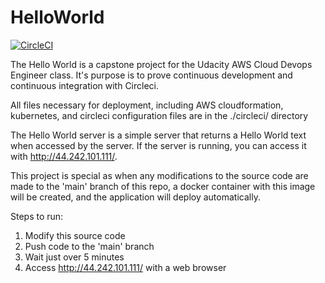 # HelloWorld

[![CircleCI](https://circleci.com/gh/zutils/HelloWorld.svg?style=svg)](https://circleci.com/gh/zutils/HelloWorld)

The Hello World is a capstone project for the Udacity AWS Cloud Devops Engineer class. It's purpose is to prove continuous development and continuous integration with Circleci.

All files necessary for deployment, including AWS cloudformation, kubernetes, and circleci configuration files are in the ./circleci/ directory

The Hello World server is a simple server that returns a Hello World text when accessed by the server. If the server is running, you can access it with http://44.242.101.111/.  

This project is special as when any modifications to the source code are made to the 'main' branch of this repo, a docker container with this image will be created, and the application will deploy automatically.


Steps to run:
1) Modify this source code
2) Push code to the 'main' branch
3) Wait just over 5 minutes
4) Access http://44.242.101.111/ with a web browser
